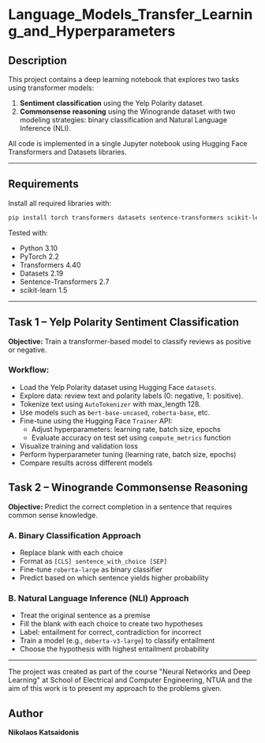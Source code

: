 # Language_Models_Transfer_Learning_and_Hyperparameters

## Description

This project contains a deep learning notebook that explores two tasks using transformer models:

1. **Sentiment classification** using the Yelp Polarity dataset.
2. **Commonsense reasoning** using the Winogrande dataset with two modeling strategies: binary classification and Natural Language Inference (NLI).

All code is implemented in a single Jupyter notebook using Hugging Face Transformers and Datasets libraries.

---

## Requirements

Install all required libraries with:

```bash
pip install torch transformers datasets sentence-transformers scikit-learn numpy pandas
```

Tested with:
- Python 3.10
- PyTorch 2.2
- Transformers 4.40
- Datasets 2.19
- Sentence-Transformers 2.7
- scikit-learn 1.5

---


## Task 1 – Yelp Polarity Sentiment Classification

**Objective:** Train a transformer-based model to classify reviews as positive or negative.

### Workflow:
- Load the Yelp Polarity dataset using Hugging Face `datasets`.
- Explore data: review text and polarity labels (0: negative, 1: positive).
- Tokenize text using `AutoTokenizer` with max_length 128.
- Use models such as `bert-base-uncased`, `roberta-base`, etc.
- Fine-tune using the Hugging Face `Trainer` API:
  - Adjust hyperparameters: learning rate, batch size, epochs
  - Evaluate accuracy on test set using `compute_metrics` function
- Visualize training and validation loss
- Perform hyperparameter tuning (learning rate, batch size, epochs)
- Compare results across different models


## Task 2 – Winogrande Commonsense Reasoning

**Objective:** Predict the correct completion in a sentence that requires common sense knowledge.

### A. Binary Classification Approach
- Replace blank with each choice
- Format as `[CLS] sentence_with_choice [SEP]`
- Fine-tune `roberta-large` as binary classifier
- Predict based on which sentence yields higher probability

### B. Natural Language Inference (NLI) Approach
- Treat the original sentence as a premise
- Fill the blank with each choice to create two hypotheses
- Label: entailment for correct, contradiction for incorrect
- Train a model (e.g., `deberta-v3-large`) to classify entailment
- Choose the hypothesis with highest entailment probability

---


The project was created as part of the course "Neural Networks and Deep Learning" at School of Electrical and Computer Engineering, NTUA and the aim of this work is to present my approach to the problems given. 



## Author

**Nikolaos Katsaidonis**  
